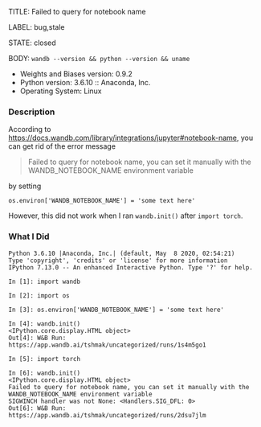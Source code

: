 TITLE:
Failed to query for notebook name

LABEL:
bug,stale

STATE:
closed

BODY:
`wandb --version && python --version && uname`

* Weights and Biases version: 0.9.2
* Python version: 3.6.10 :: Anaconda, Inc.
* Operating System: Linux

### Description
According to https://docs.wandb.com/library/integrations/jupyter#notebook-name, you can get rid of the error message 

> Failed to query for notebook name, you can set it manually with the WANDB_NOTEBOOK_NAME environment variable

by setting 
```
os.environ['WANDB_NOTEBOOK_NAME'] = 'some text here'
```
However, this did not work when I ran `wandb.init()` after `import torch`. 

### What I Did

```
Python 3.6.10 |Anaconda, Inc.| (default, May  8 2020, 02:54:21)
Type 'copyright', 'credits' or 'license' for more information
IPython 7.13.0 -- An enhanced Interactive Python. Type '?' for help.

In [1]: import wandb

In [2]: import os

In [3]: os.environ['WANDB_NOTEBOOK_NAME'] = 'some text here'

In [4]: wandb.init()
<IPython.core.display.HTML object>
Out[4]: W&B Run: https://app.wandb.ai/tshmak/uncategorized/runs/1s4m5go1

In [5]: import torch

In [6]: wandb.init()
<IPython.core.display.HTML object>
Failed to query for notebook name, you can set it manually with the WANDB_NOTEBOOK_NAME environment variable
SIGWINCH handler was not None: <Handlers.SIG_DFL: 0>
Out[6]: W&B Run: https://app.wandb.ai/tshmak/uncategorized/runs/2dsu7jlm
```


